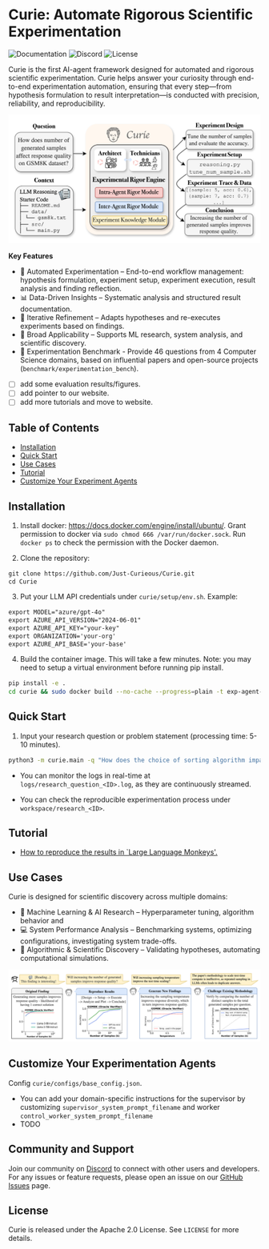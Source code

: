 # Curie: Automate Rigorous Scientific Experimentation

![Documentation](https://img.shields.io/badge/docs-Just--Curieous.github.io-blue)
![Discord](https://img.shields.io/discord/discord-id?label=Discord&logo=discord&link=https://discord.gg/uCEbmG7EKU)
![License](https://img.shields.io/badge/license-Apache%202.0-blue)

Curie is the first AI-agent framework designed for automated and rigorous scientific experimentation. 
Curie helps answer your curiosity through end-to-end experimentation automation, ensuring that every step—from hypothesis formulation to result interpretation—is conducted with precision, reliability, and reproducibility.
<p align="center">
  <img src="./docs/static/img/curie-overview.png" width="600px"/>
</p>

**Key Features**
- 🚀 Automated Experimentation – End-to-end workflow management: hypothesis formulation, experiment setup, experiment execution, result analysis and finding reflection.
- 📊 Data-Driven Insights – Systematic analysis and structured result documentation.
- 🔄 Iterative Refinement – Adapts hypotheses and re-executes experiments based on findings.
- 🔬 Broad Applicability – Supports ML research, system analysis, and scientific discovery.
- 📖 Experimentation Benchmark - Provide 46 questions from 4 Computer Science domains, based on influential papers and open-source projects (`benchmark/experimentation_bench`).


- [ ] add some evaluation results/figures.
- [ ] add pointer to our website.
- [ ] add more tutorials and move to website.

## Table of Contents 
- [Installation](#installation)
- [Quick Start](#quick-start)
- [Use Cases](#use-cases)
- [Tutorial](#tutorial-for-reproducing-large-language-monkeys-results)
- [Customize Your Experiment Agents](#develop-your-customized-experimentation-agents) 

## Installation

1. Install docker: https://docs.docker.com/engine/install/ubuntu/. 
Grant permission to docker via `sudo chmod 666 /var/run/docker.sock`. Run `docker ps` to check the permission with the Docker daemon.

2. Clone the repository:
```
git clone https://github.com/Just-Curieous/Curie.git
cd Curie
```

3. Put your LLM API credentials under `curie/setup/env.sh`. Example: 

```
export MODEL="azure/gpt-4o"
export AZURE_API_VERSION="2024-06-01"
export AZURE_API_KEY="your-key"
export ORGANIZATION='your-org'
export AZURE_API_BASE='your-base'
```

4. Build the container image. This will take a few minutes. Note: you may need to setup a virtual environment before running pip install.

```bash
pip install -e .
cd curie && sudo docker build --no-cache --progress=plain -t exp-agent-image -f ExpDockerfile_default .. && cd -
```

## Quick Start

1. Input your research question or problem statement (processing time: 5-10 minutes).
```bash
python3 -m curie.main -q "How does the choice of sorting algorithm impact runtime performance across different input distributions?" --task_config curie/configs/base_config.json
```
- You can monitor the logs in real-time at `logs/research_question_<ID>.log`, as they are continuously streamed.

- You can check the reproducible experimentation process under `workspace/research_<ID>`.

## Tutorial
- [How to reproduce the results in `Large Language Monkeys'. ](./docs/tutorial-large-language-monkey.md)


## Use Cases
Curie is designed for scientific discovery across multiple domains:

- 🔬 Machine Learning & AI Research – Hyperparameter tuning, algorithm behavior and 
- 💻 System Performance Analysis – Benchmarking systems, optimizing configurations, investigating system trade-offs.
- 🧪 Algorithmic & Scientific Discovery – Validating hypotheses, automating computational simulations.
 
<p align="center">
  <img src="./docs/static/img/case_study.png" width="1000px"/>
</p>


## Customize Your Experimentation Agents

Config `curie/configs/base_config.json`.
- You can add your domain-specific instructions for the supervisor by customizing `supervisor_system_prompt_filename` and worker `control_worker_system_prompt_filename`
- TODO


## Community and Support

Join our community on [Discord](https://discord.gg/uCEbmG7EKU) to connect with other users and developers. For any issues or feature requests, please open an issue on our [GitHub Issues](https://github.com/Just-Curieous/curie/issues) page.

## License

Curie is released under the Apache 2.0 License. See `LICENSE` for more details.
